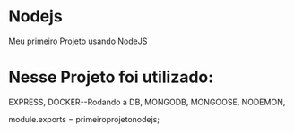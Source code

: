# Nodejs
Meu primeiro Projeto usando NodeJS

# Nesse Projeto foi utilizado:
EXPRESS,
DOCKER--Rodando a DB,
MONGODB,
MONGOOSE,
NODEMON,

module.exports = primeiroprojetonodejs;

